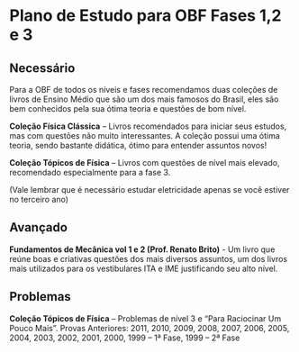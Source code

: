 # Plano de Estudo para OBF Fases 1,2 e 3

## Necessário

Para a OBF de todos os níveis e fases recomendamos duas coleções de livros de Ensino Médio que são um dos mais famosos do Brasil, eles são bem conhecidos pela sua ótima teoria e questões de bom nível.

**Coleção Física Clássica** – Livros recomendados para iniciar seus estudos, mas com questões não muito interessantes. A coleção possui uma ótima teoria, sendo bastante didática, ótimo para entender assuntos novos!

**Coleção Tópicos de Física** – Livros com questões de nível mais elevado, recomendado especialmente para a fase 3.

(Vale lembrar que é necessário estudar eletricidade apenas se você estiver no terceiro ano)

## Avançado

**Fundamentos de Mecânica vol 1 e 2 (Prof. Renato Brito)** - Um livro que reúne boas e criativas questões  dos mais diversos assuntos, um dos livros mais utilizados para os vestibulares ITA e IME justificando seu alto nível.

## Problemas

**Coleção Tópicos de Física** – Problemas de nível 3 e “Para Raciocinar Um Pouco Mais”.
Provas Anteriores: 2011, 2010, 2009, 2008, 2007, 2006, 2005, 2004, 2003, 2002, 2001, 2000, 1999 – 1ª Fase, 1999 – 2ª Fase
